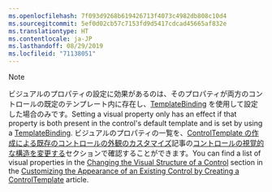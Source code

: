 ```yaml
---
ms.openlocfilehash: 7f093d9268b619426713f4073c4982db808c10d4
ms.sourcegitcommit: 5ef0d02cb57c7153fd9d5417cdcad45665af832e
ms.translationtype: HT
ms.contentlocale: ja-JP
ms.lasthandoff: 08/29/2019
ms.locfileid: "71138051"
---
```

> [!NOTE]
>  <span data-ttu-id="29a43-101">ビジュアルのプロパティの設定に効果があるのは、そのプロパティが両方のコントロールの既定のテンプレート内に存在し、[TemplateBinding](~/docs/framework/wpf/advanced/templatebinding-markup-extension.md) を使用して設定した場合のみです。</span><span class="sxs-lookup"><span data-stu-id="29a43-101">Setting a visual property only has an effect if that property is both present in the control's default template and is set by using a [TemplateBinding](~/docs/framework/wpf/advanced/templatebinding-markup-extension.md).</span></span> <span data-ttu-id="29a43-102">ビジュアルのプロパティの一覧を、[ControlTemplate の作成による既存のコントロールの外観のカスタマイズ](~/docs/framework/wpf/controls/customizing-the-appearance-of-an-existing-control.md)記事の[コントロールの視覚的な構造を変更する](~/docs/framework/wpf/controls/customizing-the-appearance-of-an-existing-control.md#changing-the-visual-structure-of-a-control)セクションで確認することができます。</span><span class="sxs-lookup"><span data-stu-id="29a43-102">You can find a list of visual properties in the [Changing the Visual Structure of a Control](~/docs/framework/wpf/controls/customizing-the-appearance-of-an-existing-control.md#changing-the-visual-structure-of-a-control) section in the [Customizing the Appearance of an Existing Control by Creating a ControlTemplate](~/docs/framework/wpf/controls/customizing-the-appearance-of-an-existing-control.md) article.</span></span>
  
